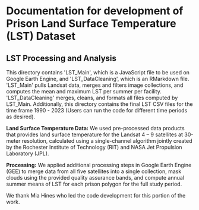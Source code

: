 # Documentation for development of Prison Land Surface Temperature (LST) Dataset

## LST Processing and Analysis 
This directory contains 'LST_Main', which is a JavaScript file to be used on Google Earth Engine, and 'LST_DataCleaning', which is an RMarkdown file. 'LST_Main' pulls Landsat data, merges and filters image collections, and computes the mean and maximum LST per summer per facility. 'LST_DataCleaning' merges, cleans, and formats all files computed by LST_Main. Additionally, this directory contains the final LST CSV files for the time frame 1990 - 2023 (Users can run the code for different time periods as desired).

**Land Surface Temperature Data:** We used pre-processed data products that provides land surface temperature for the Landsat 4 – 9 satellites at 30-meter resolution, calculated using a single-channel algorithm jointly created by the Rochester Institute of Technology (RIT) and NASA Jet Propulsion Laboratory (JPL). 

**Processing:** We applied additional processing steps in Google Earth Engine (GEE) to merge data from all five satellites into a single collection, mask clouds using the provided quality assurance bands, and compute annual summer means of LST for each prison polygon for the full study period. 

We thank Mia Hines who led the code development for this portion of the work.
